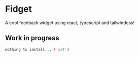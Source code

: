 # Fidget

A cool feedback widget using react, typescript and tailwindcss!

## Work in progress

```bash
nothing to install... ('yet')
```
